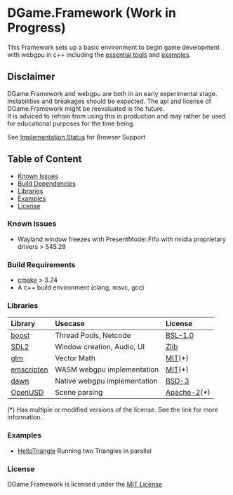 # DGame.Framework (Work in Progress)

This Framework sets up a basic environment to begin game development with webgpu in c++ including the [essential tools](#libraries) and [examples](Examples).

## Disclaimer

DGame.Framework and webgpu are both in an early experimental stage.  
Instabilities and breakages should be expected.
The api and license of DGame.Framework might be reevaluated in the future.  
It is adviced to refrain from using this in production and may rather be used for educational purposes for the time being.

See [Implementation Status](https://github.com/gpuweb/gpuweb/wiki/Implementation-Status) for Browser Support

## Table of Content

- [Known Issues](#known-issues)
- [Build Dependencies](#build-requirements)
- [Libraries](#libraries)
- [Examples](#examples)
- [License](#license)

### Known Issues

- Wayland window freezes with PresentMode::Fifo with nvidia proprietary drivers > 545.29

### Build Requirements

- [cmake](https://cmake.org/) > 3.24
- A c++ build environment (clang, msvc, gcc)

### Libraries

| Library                                                     | Usecase                             | License                                                                                 |
| :---------------------------------------------------------- | :---------------------------------- | :-------------------------------------------------------------------------------------- |
| [boost](https://github.com/boostorg/boost)                  | Thread Pools, Netcode               | [BSL-1.0](https://https://github.com/boostorg/boost/blob/master/LICENSE_1_0.txt)        |
| [SDL2](https://github.com/libsdl-org/SDL)                   | Window creation, Audio, UI          | [Zlib](https://github.com/libsdl-org/SDL/blob/main/LICENSE.txt)                         |
| [glm](https://github.com/g-truc/glm)                        | Vector Math                         | [MIT](https://github.com/g-truc/glm/blob/master/copying.txt)(*)                         |
| [emscripten](https://github.com/emscripten-core/emscripten) | WASM webgpu implementation          | [MIT](https://github.com/emscripten-core/emscripten/blob/main/LICENSE)(*)               |
| [dawn](https://dawn.googlesource.com/)                      | Native webgpu implementation        | [BSD-3](https://dawn.googlesource.com/dawn/+/HEAD/LICENSE)                              |
| [OpenUSD](https://github.com/PixarAnimationStudios/OpenUSD) | Scene parsing                       | [Apache-2](https://github.com/PixarAnimationStudios/OpenUSD/blob/release/LICENSE.txt)(*)|

(*) Has multiple or modified versions of the license. See the link for more information.
### Examples

- [HelloTriangle](https://diyou.github.io/DGame.Framework/HelloTriangle.html) Running two Triangles in parallel

### License

DGame.Framework is licensed under the [MIT License](LICENSE)

